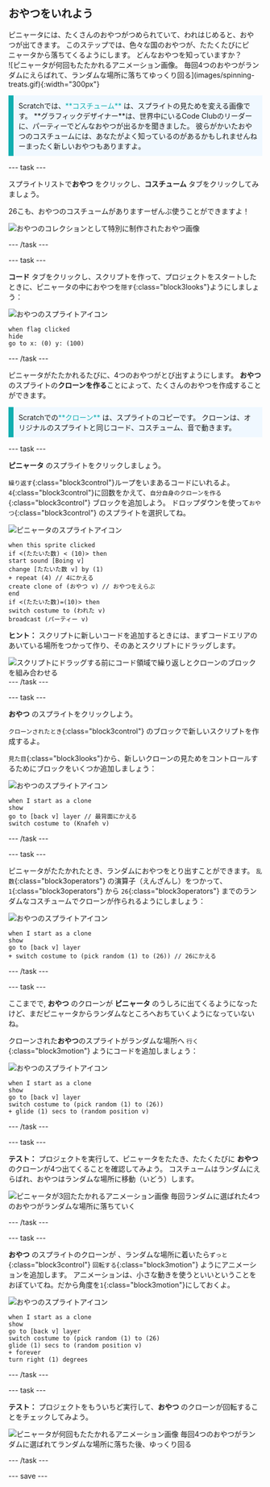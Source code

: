 ## おやつをいれよう

<div style="display: flex; flex-wrap: wrap">
<div style="flex-basis: 200px; flex-grow: 1; margin-right: 15px;">
ピニャータには、たくさんのおやつがつめられていて、われはじめると、おやつが出てきます。 このステップでは、色々な国のおやつが、たたくたびにピニャータから落ちてくるようにします。 どんなおやつを知っていますか？
</div>
<div>
![ピニャータが何回もたたかれるアニメーション画像。 毎回4つのおやつがランダムにえらばれて、ランダムな場所に落ちてゆっくり回る](images/spinning-treats.gif){:width="300px"}
</div>
</div>

<p style="border-left: solid; border-width:10px; border-color: #0faeb0; background-color: aliceblue; padding: 10px;">
Scratchでは、<span style="color: #0faeb0">**コスチューム**</span> は、スプライトの見ためを変える画像です。 **グラフィックデザイナー**は、世界中にいるCode Clubのリーダーに、パーティーでどんなおやつが出るかを聞きました。 彼らがかいたおやつのコスチュームには、あなたがよく知っているのがあるかもしれませんねーまったく新しいおやつもありますよ。      
</p>

--- task ---

スプライトリストで**おやつ** をクリックし、**コスチューム** タブをクリックしてみましょう。

26こも、おやつのコスチュームがありますーぜんぶ使うことができますよ！

![おやつのコレクションとして特別に制作されたおやつ画像](images/treats.png)

--- /task ---

--- task ---

**コード** タブをクリックし、スクリプトを作って、プロジェクトをスタートしたときに、ピニャータの中におやつを`隠す`{:class="block3looks"}ようにしましょう：

![おやつのスプライトアイコン](images/treats-sprite.png)

```blocks3
when flag clicked
hide
go to x: (0) y: (100)
```

--- /task ---

ピニャータがたたかれるたびに、4つのおやつがとび出すようにします。 **おやつ** のスプライトの**クローンを作る**ことによって、たくさんのおやつを作成することができます。

<p style="border-left: solid; border-width:10px; border-color: #0faeb0; background-color: aliceblue; padding: 10px;">
Scratchでの<span style="color: #0faeb0">**クローン**</span> は、スプライトのコピーです。 クローンは、オリジナルのスプライトと同じコード、コスチューム、音で動きます。      
</p>

--- task ---

**ピニャータ** のスプライトをクリックしましょう。

`繰り返す`{:class="block3control"}ループをいまあるコードにいれるよ。 `4`{:class="block3control"}に回数をかえて、`自分自身のクローンを作る`{:class="block3control"} ブロックを追加しよう。 ドロップダウンを使って`おやつ`{:class="block3control"} のスプライトを選択してね。

![ピニャータのスプライトアイコン](images/pinata-sprite.png)

```blocks3
when this sprite clicked
if <(たたいた数) < (10)> then
start sound [Boing v]
change [たたいた数 v] by (1)
+ repeat (4) // 4にかえる
create clone of (おやつ v) // おやつをえらぶ
end
if <(たたいた数)=(10)> then
switch costume to (われた v)
broadcast (パーティー v)
```

**ヒント：** スクリプトに新しいコードを追加するときには、まずコードエリアのあいている場所をつかって作り、そのあとスクリプトにドラッグします。

![スクリプトにドラッグする前にコード領域で繰り返しとクローンのブロックを組み合わせる](images/code-area.gif)
--- /task ---

--- task ---

**おやつ** のスプライトをクリックしよう。

`クローンされたとき`{:class="block3control"} のブロックで新しいスクリプトを作成するよ。

`見た目`{:class="block3looks"}から、新しいクローンの見ためをコントロールするためにブロックをいくつか追加しましょう：

![おやつのスプライトアイコン](images/treats-sprite.png)

```blocks3
when I start as a clone
show
go to [back v] layer // 最背面にかえる
switch costume to (Knafeh v)
```

--- /task ---

--- task ---

ピニャータがたたかれたとき、ランダムにおやつをとり出すことができます。 `乱数`{:class="block3operators"} の演算子（えんざんし）をつかって、`1`{:class="block3operators"} から `26`{:class="block3operators"} までのランダムなコスチュームでクローンが作られるようにしましょう：

![おやつのスプライトアイコン](images/treats-sprite.png)

```blocks3
when I start as a clone
show
go to [back v] layer 
+ switch costume to (pick random (1) to (26)) // 26にかえる
```

--- /task ---

--- task ---

ここまでで, **おやつ** のクローンが **ピニャータ** のうしろに出てくるようになったけど、まだピニャータからランダムなところへおちていくようになっていないね。

クローンされた**おやつ**のスプライトがランダムな場所へ `行く`{:class="block3motion"} ようにコードを追加しましょう：

![おやつのスプライトアイコン](images/treats-sprite.png)

```blocks3
when I start as a clone
show
go to [back v] layer
switch costume to (pick random (1) to (26))
+ glide (1) secs to (random position v) 
```

--- /task ---

--- task ---

**テスト：** プロジェクトを実行して、ピニャータをたたき、たたくたびに **おやつ** のクローンが4つ出てくることを確認してみよう。 コスチュームはランダムにえらばれ、おやつはランダムな場所に移動（いどう）します。

![ピニャータが3回たたかれるアニメーション画像 毎回ランダムに選ばれた4つのおやつがランダムな場所に落ちていく](images/four-treats.gif)

--- /task ---

--- task ---

**おやつ** のスプライトのクローンが 、ランダムな場所に着いたら`ずっと`{:class="block3control"} `回転する`{:class="block3motion"} ようにアニメーションを追加します。 アニメーションは、小さな動きを使うといいということをおぼていてね。だから角度を`1`{:class="block3motion"}にしておくよ。

![おやつのスプライトアイコン](images/treats-sprite.png)

```blocks3
when I start as a clone
show
go to [back v] layer
switch costume to (pick random (1) to (26)
glide (1) secs to (random position v) 
+ forever
turn right (1) degrees
```

--- /task ---

--- task ---

**テスト：** プロジェクトをもういちど実行して、**おやつ** のクローンが回転することをチェックしてみよう。

![ピニャータが何回もたたかれるアニメーション画像 毎回4つのおやつがランダムに選ばれてランダムな場所に落ちた後、ゆっくり回る](images/spinning-treats.gif)

--- /task ---

--- save ---
